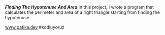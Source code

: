 ***Finding The Hypotenuse And Area***
In this project, I wrote a program that calculates the perimeter and area of a right triangle starting from finding the hypotenuse.

www.patika.dev  #kodluyoruz
